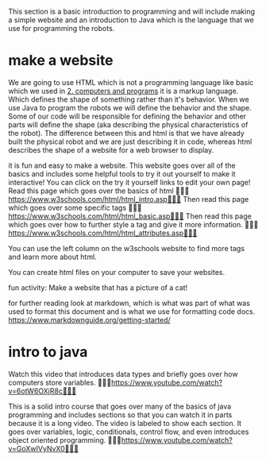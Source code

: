 This section is a basic introduction to programming and will include making a simple website and an introduction to Java which is the language that we use for programming the robots.

# make a website
We are going to use HTML which is not a programming language like basic which we used in [2. computers and programs](2.%20computers%20and%20programs.md) it is a markup language. Which defines the shape of something rather than it's behavior. When we use Java to program the robots we will define the behavior and the shape. Some of our code will be responsible for defining the behavior and other parts will define the shape (aka describing the physical characteristics of the robot). The difference between this and html is that we have already built the physical robot and we are just describing it in code, whereas html describes the shape of a website for a web browser to display.

it is fun and easy to make a website. This website goes over all of the basics and includes some helpful tools to try it out yourself to make it interactive! You can click on the try it yourself links to edit your own page!
Read this page which goes over the basics of html 🦀🦀🦀https://www.w3schools.com/html/html_intro.asp🦀🦀🦀
Then read this page which goes over some specific tags 🦀🦀🦀https://www.w3schools.com/html/html_basic.asp🦀🦀🦀
Then read this page which goes over how to further style a tag and give it more information. 🦀🦀🦀https://www.w3schools.com/html/html_attributes.asp🦀🦀🦀 

You can use the left column on the w3schools website to find more tags and learn more about html. 

You can create html files on your computer to save your websites.

fun activity: Make a website that has a picture of a cat!

for further reading look at markdown, which is what was part of what was used to format this document and is what we use for formatting code docs. https://www.markdownguide.org/getting-started/

# intro to java
Watch this video that introduces data types and briefly goes over how computers store variables. 🦀🦀🦀https://www.youtube.com/watch?v=6otW6OXjR8c🦀🦀🦀

This is a solid intro course that goes over many of the basics of java programming and includes sections so that you can watch it in parts because it is a long video. The video is labeled to show each section. It goes over variables, logic, conditionals, control flow, and even introduces object oriented programming. 🦀🦀🦀https://www.youtube.com/watch?v=GoXwIVyNvX0🦀🦀🦀

